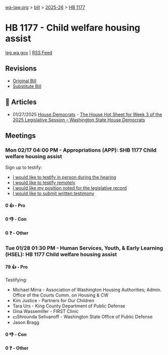 [wa-law.org](/) > [bill](/bill/) > [2025-26](/bill/2025-26/) > [HB 1177](/bill/2025-26/hb/1177/)

# HB 1177 - Child welfare housing assist
[leg.wa.gov](https://app.leg.wa.gov/billsummary?BillNumber=1177&Year=2025&Initiative=false) | [RSS Feed](./rss.xml)

## Revisions
* [Original Bill](1/)
* [Substitute Bill](S/)

## 📰 Articles
* 01/27/2025 [House Democrats](/org/house_democrats/) - [The House Hot Sheet for Week 3 of the 2025 Legislative Session – Washington State House Democrats](https://housedemocrats.wa.gov/blog/2025/01/27/the-house-hot-sheet-for-week-3-of-the-2025-legislative-session/#:~:text=HB%201177)

## Meetings
### Mon 02/17 04:00 PM - Appropriations (APP): SHB 1177 Child welfare housing assist
Sign up to testify:
* [I would like to testify in person during the hearing](https://app.leg.wa.gov/csi/Testifier/Add?chamber=House&mId=32859&aId=164194&caId=25909&tId=1)
* [I would like to testify remotely](https://app.leg.wa.gov/csi/Testifier/Add?chamber=House&mId=32859&aId=164194&caId=25909&tId=2)
* [I would like my position noted for the legislative record](https://app.leg.wa.gov/csi/Testifier/Add?chamber=House&mId=32859&aId=164194&caId=25909&tId=3)
* [I would like to submit written testimony](https://app.leg.wa.gov/csi/Testifier/Add?chamber=House&mId=32859&aId=164194&caId=25909&tId=4)

#### 0 👍 - Pro

#### 0 👎 - Con

#### 0 ❓ - Other

### Tue 01/28 01:30 PM - Human Services, Youth, & Early Learning (HSEL): HB 1177 Child welfare housing assist
#### 79 👍 - Pro
Testifying:
* Michael Mirra - Association of Washington Housing Authorities; Admin. Office of the Courts Comm. on Housing & CW
* Kim Justice - Partners for Our Children
* Tara Urs - King County Department of Public Defense
* Gina Wassemiller - FIRST Clinic
* 💵Shrounda Selivanoff - Washington State Office of Public Defense
* Jason Bragg

#### 0 👎 - Con

#### 0 ❓ - Other
